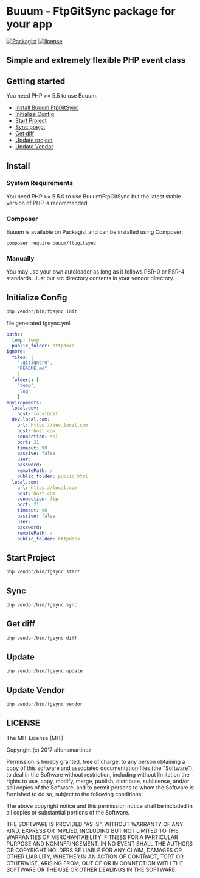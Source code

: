 Buuum - FtpGitSync package for your app
=======================================

[![Packagist](https://poser.pugx.org/buuum/ftpgitsync/v/stable)](https://packagist.org/packages/buuum/ftpgitsync)
[![license](https://img.shields.io/github/license/mashape/apistatus.svg?maxAge=2592000)](#license)

## Simple and extremely flexible PHP event class

## Getting started

You need PHP >= 5.5 to use Buuum.

- [Install Buuum FtpGitSync](#install)
- [Initialize Config](#initialize-config)
- [Start Project](#start-project)
- [Sync poejct](#sync)
- [Get diff](#get-diff)
- [Update project](#update)
- [Update Vendor](#update-vendor)

## Install

### System Requirements

You need PHP >= 5.5.0 to use Buuum\FtpGitSync but the latest stable version of PHP is recommended.

### Composer

Buuum is available on Packagist and can be installed using Composer:

```
composer require buuum/ftpgitsync
```

### Manually

You may use your own autoloader as long as it follows PSR-0 or PSR-4 standards. Just put src directory contents in your vendor directory.

## Initialize Config

```php
php vendor/bin/fgsync init
```
file generated fgsync.yml
```yaml
paths:
  temp: temp
  public_folder: httpdocs
ignore:
  files: [
    ".gitignore",
    "README.md"
    ]
  folders: [
    "temp",
    "log"
    ]
environments:
  local.dev:
    host: localhost
  dev.local.com:
    url: https://dev.local.com
    host: host.com
    connection: ssl
    port: 21
    timeout: 90
    passive: false
    user:
    password:
    remotePath: /
    public_folder: public_html
  local.com:
    url: https://local.com
    host: host.com
    connection: ftp
    port: 21
    timeout: 90
    passive: false
    user:
    password:
    remotePath: /
    public_folder: httpdocs
```

## Start Project

```php
php vendor/bin/fgsync start
```

## Sync

```php
php vendor/bin/fgsync sync
```

## Get diff

```php
php vendor/bin/fgsync diff
```

## Update

```php
php vendor/bin/fgsync update
```


## Update Vendor

```php
php vendor/bin/fgsync vendor
```

## LICENSE

The MIT License (MIT)

Copyright (c) 2017 alfonsmartinez

Permission is hereby granted, free of charge, to any person obtaining a copy of this software and associated documentation files (the "Software"), to deal in the Software without restriction, including without limitation the rights to use, copy, modify, merge, publish, distribute, sublicense, and/or sell copies of the Software, and to permit persons to whom the Software is furnished to do so, subject to the following conditions:

The above copyright notice and this permission notice shall be included in all copies or substantial portions of the Software.

THE SOFTWARE IS PROVIDED "AS IS", WITHOUT WARRANTY OF ANY KIND, EXPRESS OR IMPLIED, INCLUDING BUT NOT LIMITED TO THE WARRANTIES OF MERCHANTABILITY, FITNESS FOR A PARTICULAR PURPOSE AND NONINFRINGEMENT. IN NO EVENT SHALL THE AUTHORS OR COPYRIGHT HOLDERS BE LIABLE FOR ANY CLAIM, DAMAGES OR OTHER LIABILITY, WHETHER IN AN ACTION OF CONTRACT, TORT OR OTHERWISE, ARISING FROM, OUT OF OR IN CONNECTION WITH THE SOFTWARE OR THE USE OR OTHER DEALINGS IN THE SOFTWARE.
